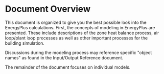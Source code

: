 # Document Overview

This document is organized to give you the best possible look into the EnergyPlus calculations. First, the concepts of modeling in EnergyPlus are presented. These include descriptions of the zone heat balance process, air loop/plant loop processes as well as other important processes for the building simulation.

Discussions during the modeling process may reference specific "object names" as found in the Input/Output Reference document.

The remainder of the document focuses on individual models.